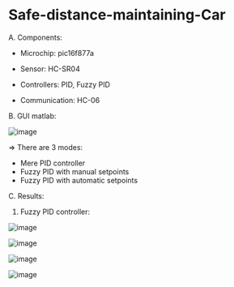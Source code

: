 # Safe-distance-maintaining-Car

A. Components:

- Microchip: pic16f877a

- Sensor: HC-SR04

- Controllers: PID, Fuzzy PID

- Communication: HC-06

B. GUI matlab:

![image](https://user-images.githubusercontent.com/69660620/116648779-119c7c00-a9a8-11eb-9073-00e5d8f8fd94.png)

=> There are 3 modes:
* Mere PID controller
* Fuzzy PID with manual setpoints
* Fuzzy PID with automatic setpoints

C. Results:

1. Fuzzy PID controller:

![image](https://user-images.githubusercontent.com/69660620/116649498-92a84300-a9a9-11eb-97dc-8a09450bae3a.png)

![image](https://user-images.githubusercontent.com/69660620/116649530-a5227c80-a9a9-11eb-8afb-62795eb966be.png)

![image](https://user-images.githubusercontent.com/69660620/116649547-b53a5c00-a9a9-11eb-8f64-9cd97f1c683b.png)

![image](https://user-images.githubusercontent.com/69660620/116649292-2e857f00-a9a9-11eb-8932-42d8fb3184d8.png)
